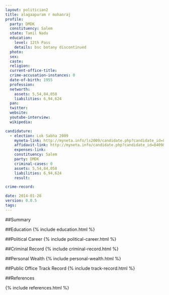 ```yaml
---
layout: politician2
title: alagaapuram r mohanraj
profile: 
  party: DMDK
  constituency: Salem
  state: Tamil Nadu
  education: 
    level: 12th Pass
    details: bsc botany discontinued
  photo: 
  sex: 
  caste: 
  religion: 
  current-office-title: 
  crime-accusation-instances: 0
  date-of-birth: 1955
  profession: 
  networth: 
    assets: 5,54,84,058
    liabilities: 6,94,624
  pan: 
  twitter: 
  website: 
  youtube-interview: 
  wikipedia: 

candidature: 
  - election: Lok Sabha 2009
    myneta-link: http://myneta.info/ls2009/candidate.php?candidate_id=8409
    affidavit-link: http://myneta.info/candidate.php?candidate_id=8409&scan=original
    expenses-link: 
    constituency: Salem 
    party: DMDK
    criminal-cases: 0
    assets: 5,54,84,058
    liabilities: 6,94,624
    result:  

crime-record: 

date: 2014-01-28
version: 0.0.5
tags: 
---
```

##Summary


##Education
{% include education.html %}


##Political Career
{% include political-career.html %}


##Criminal Record
{% include criminal-record.html %}


##Personal Wealth
{% include personal-wealth.html %}


##Public Office Track Record
{% include track-record.html %}


##References


{% include references.html %}